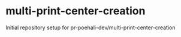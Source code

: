 # multi-print-center-creation

Initial repository setup for pr-poehali-dev/multi-print-center-creation